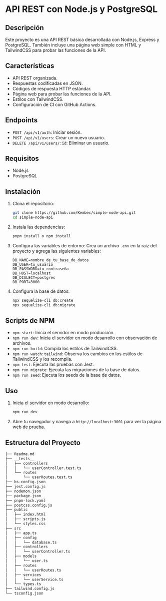 # API REST con Node.js y PostgreSQL

## Descripción
Este proyecto es una API REST básica desarrollada con Node.js, Express y PostgreSQL. También incluye una página web simple con HTML y TailwindCSS para probar las funciones de la API.

## Características
- API REST organizada.
- Respuestas codificadas en JSON.
- Códigos de respuesta HTTP estándar.
- Página web para probar las funciones de la API.
- Estilos con TailwindCSS.
- Configuración de CI con GitHub Actions.

## Endpoints
- `POST /api/v1/auth`: Iniciar sesión.
- `POST /api/v1/users`: Crear un nuevo usuario.
- `DELETE /api/v1/users/:id`: Eliminar un usuario.

## Requisitos
- Node.js
- PostgreSQL

## Instalación

1. Clona el repositorio:
    ```bash
    git clone https://github.com/Kembec/simple-node-api.git
    cd simple-node-api
    ```

2. Instala las dependencias:
    ```bash
    pnpm install o npm install
    ```

3. Configura las variables de entorno:
    Crea un archivo `.env` en la raíz del proyecto y agrega las siguientes variables:
    ```env
    DB_NAME=nombre_de_tu_base_de_datos
    DB_USER=tu_usuario
    DB_PASSWORD=tu_contraseña
    DB_HOST=localhost
    DB_DIALECT=postgres
    DB_PORT=3000
    ```

4. Configura la base de datos:
    ```bash
    npx sequelize-cli db:create
    npx sequelize-cli db:migrate
    ```

## Scripts de NPM

- `npm start`: Inicia el servidor en modo producción.
- `npm run dev`: Inicia el servidor en modo desarrollo con observación de archivos.
- `npm run build`: Compila los estilos de TailwindCSS.
- `npm run watch:tailwind`: Observa los cambios en los estilos de TailwindCSS y los recompila.
- `npm test`: Ejecuta las pruebas con Jest.
- `npm run migrate`: Ejecuta las migraciones de la base de datos.
- `npm run seed`: Ejecuta los seeds de la base de datos.

## Uso

1. Inicia el servidor en modo desarrollo:
    ```bash
    npm run dev
    ```

2. Abre tu navegador y navega a `http://localhost:3001` para ver la página web de prueba.

## Estructura del Proyecto
```bash
├── Readme.md
├── __tests__
│   ├── controllers
│   │   └── userController.test.ts
│   └── routes
│       └── userRoutes.test.ts
├── bs-config.json
├── jest.config.js
├── nodemon.json
├── package.json
├── pnpm-lock.yaml
├── postcss.config.js
├── public
│   ├── index.html
│   ├── scripts.js
│   └── styles.css
├── src
│   ├── app.ts
│   ├── config
│   │   └── database.ts
│   ├── controllers
│   │   └── userController.ts
│   ├── models
│   │   └── user.ts
│   ├── routes
│   │   └── userRoutes.ts
│   ├── services
│   │   └── userService.ts
│   └── types.ts
├── tailwind.config.js
└── tsconfig.json
```
